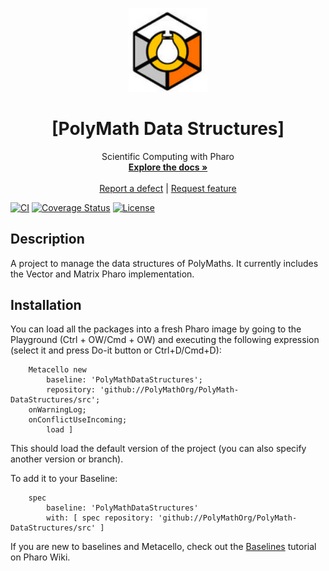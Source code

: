 <p align="center"><img alt="PolyMath" src="https://raw.githubusercontent.com/PolyMathOrg/PolyMath/master/assets/logos/logo.png" style="width: 25%; height: 25%">
<h1 align="center">[PolyMath Data Structures]</h1>
  <p align="center">
    Scientific Computing with Pharo
    <br>
    <a href="https://github.com/PolyMathOrg/PolyMath/wiki"><strong>Explore the docs »</strong></a>
    <br>
    <br>
    <a href="https://github.com/PolyMathOrg/PolyMath/issues/new?labels=Type%3A+Defect">Report a defect</a>
    |
    <a href="https://github.com/PolyMathOrg/PolyMath/issues/new?labels=Type%3A+Feature">Request feature</a>
  </p>
</p>

[![CI](https://github.com/PolyMathOrg/PolyMath-DataStructures/actions/workflows/test.yml/badge.svg)](https://github.com/PolyMathOrg/PolyMath-DataStructures/actions/workflows/test.yml)
[![Coverage Status](https://coveralls.io/repos/github/PolyMathOrg/PolyMath-DataStructures/badge.svg?branch=master)](https://coveralls.io/github/PolyMathOrg/PolyMath-DataStructures?branch=master)
[![License](https://img.shields.io/badge/license-MIT-blue.svg)](https://raw.githubusercontent.com/PolyMathOrg/PolyMath-DataStructures/master/LICENSE)

## Description

A project to manage the data structures of PolyMaths. It currently includes the Vector and Matrix Pharo implementation.

## Installation

You can load all the packages into a fresh Pharo image by going to the Playground (Ctrl + OW/Cmd + OW) and executing the following expression (select it and press Do-it button or Ctrl+D/Cmd+D):

```smalltalk
    Metacello new
        baseline: 'PolyMathDataStructures';
        repository: 'github://PolyMathOrg/PolyMath-DataStructures/src';
	onWarningLog;
	onConflictUseIncoming;
        load ]
```

This should load the default version of the project (you can also specify another version or branch).

To add it to your Baseline:

```smalltalk
    spec
	    baseline: 'PolyMathDataStructures'
	    with: [ spec repository: 'github://PolyMathOrg/PolyMath-DataStructures/src' ]
```

If you are new to baselines and Metacello, check out the [Baselines](https://github.com/pharo-open-documentation/pharo-wiki/blob/master/General/Baselines.md) tutorial on Pharo Wiki.
